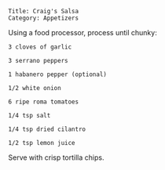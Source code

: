~~~ recipe-info
Title: Craig's Salsa
Category: Appetizers
~~~

Using a food processor, process until chunky:

~~~ recipe-ingredients
3 cloves of garlic

3 serrano peppers

1 habanero pepper (optional)

1/2 white onion

6 ripe roma tomatoes

1/4 tsp salt

1/4 tsp dried cilantro

1/2 tsp lemon juice
~~~

Serve with crisp tortilla chips.
